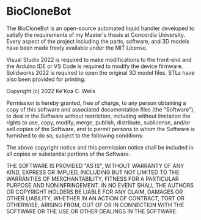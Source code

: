 # BioCloneBot
The BioCloneBot is an open-source automated liquid handler developed to satisfy the requirements of my Master's thesis at Concordia University. Every aspect of the project including the parts, software, and 3D models have been made freely available under the MIT License.

Visual Studio 2022 is required to make modifications to the front-end and the Arduino IDE or VS Code is required to modify the device firmware. Solidworks 2022 is required to open the original 3D model files. STLs have also been provided for printing.





Copyright (c) 2022 Ke'Koa C. Wells

Permission is hereby granted, free of charge, to any person obtaining a copy
of this software and associated documentation files (the "Software"), to deal
in the Software without restriction, including without limitation the rights
to use, copy, modify, merge, publish, distribute, sublicense, and/or sell
copies of the Software, and to permit persons to whom the Software is
furnished to do so, subject to the following conditions:

The above copyright notice and this permission notice shall be included in all
copies or substantial portions of the Software.

THE SOFTWARE IS PROVIDED "AS IS", WITHOUT WARRANTY OF ANY KIND, EXPRESS OR
IMPLIED, INCLUDING BUT NOT LIMITED TO THE WARRANTIES OF MERCHANTABILITY,
FITNESS FOR A PARTICULAR PURPOSE AND NONINFRINGEMENT. IN NO EVENT SHALL THE
AUTHORS OR COPYRIGHT HOLDERS BE LIABLE FOR ANY CLAIM, DAMAGES OR OTHER
LIABILITY, WHETHER IN AN ACTION OF CONTRACT, TORT OR OTHERWISE, ARISING FROM,
OUT OF OR IN CONNECTION WITH THE SOFTWARE OR THE USE OR OTHER DEALINGS IN THE
SOFTWARE.
